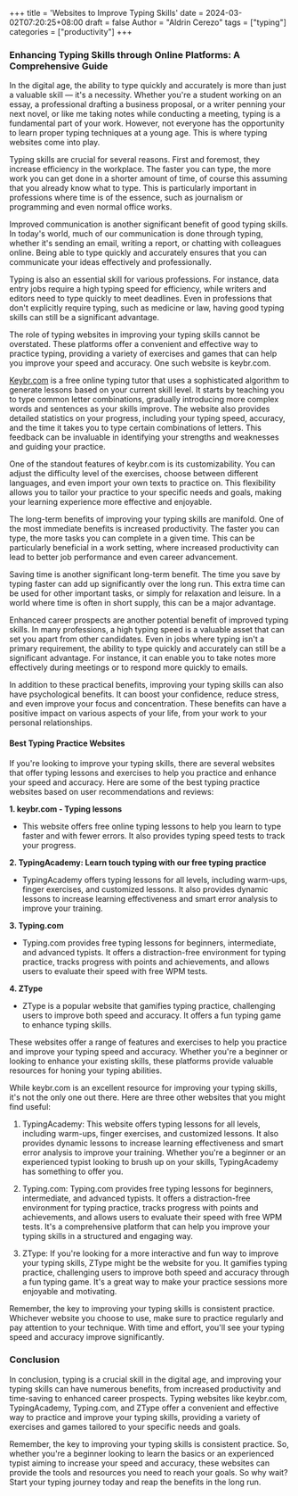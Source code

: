 +++
title = 'Websites to Improve Typing Skills'
date = 2024-03-02T07:20:25+08:00
draft = false
Author = "Aldrin Cerezo"
tags = ["typing"]
categories = ["productivity"]
+++

### Enhancing Typing Skills through Online Platforms: A Comprehensive Guide

<!-- I. Introduction
   A. Brief overview of the importance of typing skills in the digital age
   B. Introduction to the concept of typing websites

II. The Importance of Typing Skills
   A. Efficiency in the workplace
   B. Improved communication
   C. Essential skill for various professions

III. The Role of Typing Websites
   A. Explanation of how typing websites work
   B. Introduction to keybr.com and its features

IV. The Long-Term Benefits of Improving Typing Skills
   A. Increased productivity
   B. Time-saving
   C. Enhanced career prospects

V. Other Recommended Typing Websites
   A. Website 1
   B. Website 2
   C. Website 3

VI. Conclusion
   A. Recap of the importance of typing skills and the benefits of using typing websites
   B. Encouragement for continuous practice and improvement -->

In the digital age, the ability to type quickly and accurately is more than just a valuable skill — it's a necessity. Whether you're a student working on an essay, a professional drafting a business proposal, or a writer penning your next novel, or like me taking notes while conducting a meeting, typing is a fundamental part of your work. However, not everyone has the opportunity to learn proper typing techniques at a young age. This is where typing websites come into play.

Typing skills are crucial for several reasons. First and foremost, they increase efficiency in the workplace. The faster you can type, the more work you can get done in a shorter amount of time, of course this assuming that you already know what to type. This is particularly important in professions where time is of the essence, such as journalism or programming and even normal office works.

Improved communication is another significant benefit of good typing skills. In today's world, much of our communication is done through typing, whether it's sending an email, writing a report, or chatting with colleagues online. Being able to type quickly and accurately ensures that you can communicate your ideas effectively and professionally.

Typing is also an essential skill for various professions. For instance, data entry jobs require a high typing speed for efficiency, while writers and editors need to type quickly to meet deadlines. Even in professions that don't explicitly require typing, such as medicine or law, having good typing skills can still be a significant advantage.

The role of typing websites in improving your typing skills cannot be overstated. These platforms offer a convenient and effective way to practice typing, providing a variety of exercises and games that can help you improve your speed and accuracy. One such website is keybr.com.

<a href="https://keybr.com" target=_blank>Keybr.com</a> is a free online typing tutor that uses a sophisticated algorithm to generate lessons based on your current skill level. It starts by teaching you to type common letter combinations, gradually introducing more complex words and sentences as your skills improve. The website also provides detailed statistics on your progress, including your typing speed, accuracy, and the time it takes you to type certain combinations of letters. This feedback can be invaluable in identifying your strengths and weaknesses and guiding your practice.

One of the standout features of keybr.com is its customizability. You can adjust the difficulty level of the exercises, choose between different languages, and even import your own texts to practice on. This flexibility allows you to tailor your practice to your specific needs and goals, making your learning experience more effective and enjoyable.

The long-term benefits of improving your typing skills are manifold. One of the most immediate benefits is increased productivity. The faster you can type, the more tasks you can complete in a given time. This can be particularly beneficial in a work setting, where increased productivity can lead to better job performance and even career advancement.

Saving time is another significant long-term benefit. The time you save by typing faster can add up significantly over the long run. This extra time can be used for other important tasks, or simply for relaxation and leisure. In a world where time is often in short supply, this can be a major advantage.

Enhanced career prospects are another potential benefit of improved typing skills. In many professions, a high typing speed is a valuable asset that can set you apart from other candidates. Even in jobs where typing isn't a primary requirement, the ability to type quickly and accurately can still be a significant advantage. For instance, it can enable you to take notes more effectively during meetings or to respond more quickly to emails.

In addition to these practical benefits, improving your typing skills can also have psychological benefits. It can boost your confidence, reduce stress, and even improve your focus and concentration. These benefits can have a positive impact on various aspects of your life, from your work to your personal relationships.

#### Best Typing Practice Websites

If you're looking to improve your typing skills, there are several websites that offer typing lessons and exercises to help you practice and enhance your speed and accuracy. Here are some of the best typing practice websites based on user recommendations and reviews:

**1. keybr.com - Typing lessons**
   - This website offers free online typing lessons to help you learn to type faster and with fewer errors. It also provides typing speed tests to track your progress.

**2. TypingAcademy: Learn touch typing with our free typing practice**
   - TypingAcademy offers typing lessons for all levels, including warm-ups, finger exercises, and customized lessons. It also provides dynamic lessons to increase learning effectiveness and smart error analysis to improve your training.

**3. Typing.com**
   - Typing.com provides free typing lessons for beginners, intermediate, and advanced typists. It offers a distraction-free environment for typing practice, tracks progress with points and achievements, and allows users to evaluate their speed with free WPM tests.

**4. ZType**
   - ZType is a popular website that gamifies typing practice, challenging users to improve both speed and accuracy. It offers a fun typing game to enhance typing skills.

These websites offer a range of features and exercises to help you practice and improve your typing speed and accuracy. Whether you're a beginner or looking to enhance your existing skills, these platforms provide valuable resources for honing your typing abilities.

While keybr.com is an excellent resource for improving your typing skills, it's not the only one out there. Here are three other websites that you might find useful:

1. TypingAcademy: This website offers typing lessons for all levels, including warm-ups, finger exercises, and customized lessons. It also provides dynamic lessons to increase learning effectiveness and smart error analysis to improve your training. Whether you're a beginner or an experienced typist looking to brush up on your skills, TypingAcademy has something to offer you.

2. Typing.com: Typing.com provides free typing lessons for beginners, intermediate, and advanced typists. It offers a distraction-free environment for typing practice, tracks progress with points and achievements, and allows users to evaluate their speed with free WPM tests. It's a comprehensive platform that can help you improve your typing skills in a structured and engaging way.

3. ZType: If you're looking for a more interactive and fun way to improve your typing skills, ZType might be the website for you. It gamifies typing practice, challenging users to improve both speed and accuracy through a fun typing game. It's a great way to make your practice sessions more enjoyable and motivating.

Remember, the key to improving your typing skills is consistent practice. Whichever website you choose to use, make sure to practice regularly and pay attention to your technique. With time and effort, you'll see your typing speed and accuracy improve significantly.

### Conclusion

In conclusion, typing is a crucial skill in the digital age, and improving your typing skills can have numerous benefits, from increased productivity and time-saving to enhanced career prospects. Typing websites like keybr.com, TypingAcademy, Typing.com, and ZType offer a convenient and effective way to practice and improve your typing skills, providing a variety of exercises and games tailored to your specific needs and goals.

Remember, the key to improving your typing skills is consistent practice. So, whether you're a beginner looking to learn the basics or an experienced typist aiming to increase your speed and accuracy, these websites can provide the tools and resources you need to reach your goals. So why wait? Start your typing journey today and reap the benefits in the long run.
